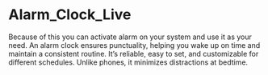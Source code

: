 # Alarm_Clock_Live
Because of this you can activate alarm on your system and use it as your need.  An alarm clock ensures punctuality, helping you wake up on time and maintain a consistent routine. It’s reliable, easy to set, and customizable for different schedules. Unlike phones, it minimizes distractions at bedtime. 
